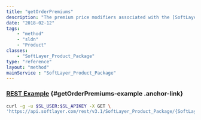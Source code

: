 ```yaml
---
title: "getOrderPremiums"
description: "The premium price modifiers associated with the [SoftLayer_Product_Item_Price](/reference/datatypes/SoftLayer_Product_Item_Price) and [SoftLayer_Location](/reference/datatypes/SoftLayer_Location) objects in a package."
date: "2018-02-12"
tags:
    - "method"
    - "sldn"
    - "Product"
classes:
    - "SoftLayer_Product_Package"
type: "reference"
layout: "method"
mainService : "SoftLayer_Product_Package"
---
```


### [REST Example](#getOrderPremiums-example) <a href="/article/rest/"><i class="fas fa-question"></i></a> {#getOrderPremiums-example .anchor-link} 
```bash
curl -g -u $SL_USER:$SL_APIKEY -X GET \
'https://api.softlayer.com/rest/v3.1/SoftLayer_Product_Package/{SoftLayer_Product_PackageID}/getOrderPremiums'
```
